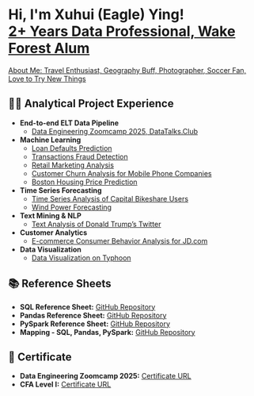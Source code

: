 <h1>Hi, I'm Xuhui (Eagle) Ying! <br/><a href="https://github.com/xuhui-eagle-ying"><a href="https://www.linkedin.com/in/xuhui-eagle-ying/"> 2+ Years Data Professional, Wake Forest Alum</a></h1><a href="https://www.instagram.com/eagle_yxh/">About Me: Travel Enthusiast, Geography Buff, Photographer, Soccer Fan, Love to Try New Things</a></h1>

<h2>👨‍💻 Analytical Project Experience</h2>

- <b> End-to-end ELT Data Pipeline </b>
  - [Data Engineering Zoomcamp 2025, DataTalks.Club](https://github.com/xuhui-eagle-ying/de-zoomcamp-yfinance)
- <b> Machine Learning </b>
  - [Loan Defaults Prediction](https://github.com/xuhui-eagle-ying/loan_defaults_prediction.github.io)
  - [Transactions Fraud Detection](https://github.com/xuhui-eagle-ying/transactions_fraud_detection.github.io)
  - [Retail Marketing Analysis](https://github.com/xuhui-eagle-ying/retail_marketing_analysis.github.io)
  - [Customer Churn Analysis for Mobile Phone Companies](https://github.com/xuhui-eagle-ying/customer_churn_analysis_for_mobile_phone_companies.github.io)
  - [Boston Housing Price Prediction](https://github.com/xuhui-eagle-ying/boston_housing_price_prediction.github.io)
- <b> Time Series Forecasting </b>
  - [Time Series Analysis of Capital Bikeshare Users](https://github.com/xuhui-eagle-ying/time_series_analysis_of_capital_bikeshare_users.github.io)
  - [Wind Power Forecasting](https://github.com/xuhui-eagle-ying/wind_power_forecasting.github.io)
- <b> Text Mining & NLP </b>
  - [Text Analysis of Donald Trump’s Twitter](https://github.com/xuhui-eagle-ying/text_analysis_of_donald_trump-s_twitter.github.io)
- <b> Customer Analytics </b>
  - [E-commerce Consumer Behavior Analysis for JD.com](https://github.com/xuhui-eagle-ying/Consumer_Behavior_Analysis_for_JD.com.github.io)
- <b> Data Visualization </b>
  - [Data Visualization on Typhoon](https://github.com/xuhui-eagle-ying/data_visualization_on_typhoon.github.io)

<h2>📚 Reference Sheets</h2>
<ul>
  <li><b>SQL Reference Sheet:</b> 
    <a href="https://github.com/xuhui-eagle-ying/sql-reference-sheet">GitHub Repository</a>
  </li>
  <li><b>Pandas Reference Sheet:</b> 
    <a href="https://github.com/xuhui-eagle-ying/pandas-reference-sheet">GitHub Repository</a>
  </li>
  <li><b>PySpark Reference Sheet:</b> 
    <a href="https://github.com/xuhui-eagle-ying/pyspark-reference-sheet">GitHub Repository</a>
  </li>
  <li><b>Mapping - SQL, Pandas, PySpark:</b> 
    <a href="https://github.com/xuhui-eagle-ying/sql-pandas-pyspark-mapping">GitHub Repository</a>
  </li>
</ul>

<h2>📄 Certificate</h2>
<ul>
  <li><b>Data Engineering Zoomcamp 2025:</b> 
    <u><a href="https://certificate.datatalks.club/dezoomcamp/2025/d2db59cfd714254e72fb1bfb19f2058b1bcc7950.pdf">Certificate URL</a></u>
  </li>
  <li><b>CFA Level I:</b> 
    <u><a href="https://credentials.cfainstitute.org/0be50d48-7df0-4f47-b3fa-420ae5ffa985#acc.SIUC4mEf">Certificate URL</a></u>
  </li>
</ul>

